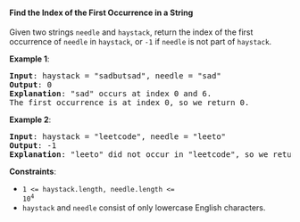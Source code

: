 #### Find the Index of the First Occurrence in a String

Given two strings `needle` and `haystack`, return the index of the first
occurrence of `needle` in `haystack`, or `-1` if `needle` is not part of
`haystack`.

**Example 1**:

<pre><b>Input</b>: haystack = "sadbutsad", needle = "sad"
<b>Output</b>: 0
<b>Explanation</b>: "sad" occurs at index 0 and 6.
The first occurrence is at index 0, so we return 0.
</pre>

**Example 2**:

<pre><b>Input</b>: haystack = "leetcode", needle = "leeto"
<b>Output</b>: -1
<b>Explanation</b>: "leeto" did not occur in "leetcode", so we return -1.
</pre>

**Constraints**:

- <code>1 <= haystack.length, needle.length <= 10<sup>4</sup></code>
- `haystack` and `needle` consist of only lowercase English characters.
